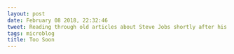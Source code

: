 ```yaml
---
layout: post
date: February 08 2018, 22:32:46
tweet: Reading through old articles about Steve Jobs shortly after his passing is nostalgia at its finest, the epitome of someone who left us too soon.
tags: microblog
title: Too Soon
---
```




